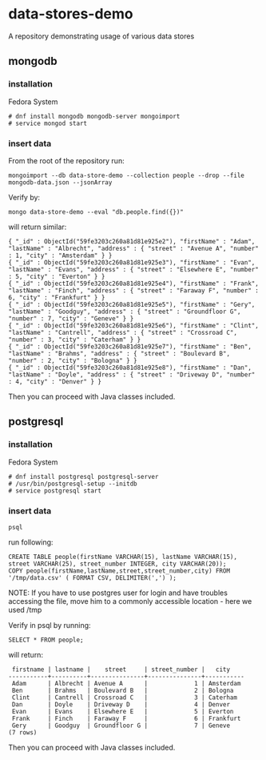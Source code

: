 # data-stores-demo
A repository demonstrating usage of various data stores

## mongodb
### installation
Fedora System
```
# dnf install mongodb mongodb-server mongoimport
# service mongod start
```
### insert data
From the root of the repository run:
```
mongoimport --db data-store-demo --collection people --drop --file mongodb-data.json --jsonArray
```
Verify by:
```
mongo data-store-demo --eval "db.people.find({})"
```
will return similar:
```
{ "_id" : ObjectId("59fe3203c260a81d81e925e2"), "firstName" : "Adam", "lastName" : "Albrecht", "address" : { "street" : "Avenue A", "number" : 1, "city" : "Amsterdam" } }
{ "_id" : ObjectId("59fe3203c260a81d81e925e3"), "firstName" : "Evan", "lastName" : "Evans", "address" : { "street" : "Elsewhere E", "number" : 5, "city" : "Everton" } }
{ "_id" : ObjectId("59fe3203c260a81d81e925e4"), "firstName" : "Frank", "lastName" : "Finch", "address" : { "street" : "Faraway F", "number" : 6, "city" : "Frankfurt" } }
{ "_id" : ObjectId("59fe3203c260a81d81e925e5"), "firstName" : "Gery", "lastName" : "Goodguy", "address" : { "street" : "Groundfloor G", "number" : 7, "city" : "Geneve" } }
{ "_id" : ObjectId("59fe3203c260a81d81e925e6"), "firstName" : "Clint", "lastName" : "Cantrell", "address" : { "street" : "Crossroad C", "number" : 3, "city" : "Caterham" } }
{ "_id" : ObjectId("59fe3203c260a81d81e925e7"), "firstName" : "Ben", "lastName" : "Brahms", "address" : { "street" : "Boulevard B", "number" : 2, "city" : "Bologna" } }
{ "_id" : ObjectId("59fe3203c260a81d81e925e8"), "firstName" : "Dan", "lastName" : "Doyle", "address" : { "street" : "Driveway D", "number" : 4, "city" : "Denver" } }
```
Then you can proceed with Java classes included.

## postgresql
### installation
Fedora System
```
# dnf install postgresql postgresql-server
# /usr/bin/postgresql-setup --initdb
# service postgresql start
```
### insert data
```
psql
```
run following:
```
CREATE TABLE people(firstName VARCHAR(15), lastName VARCHAR(15), street VARCHAR(25), street_number INTEGER, city VARCHAR(20));
COPY people(firstName,lastName,street,street_number,city) FROM '/tmp/data.csv' ( FORMAT CSV, DELIMITER(',') );
```
NOTE: If you have to use postgres user for login and have troubles accessing the file, move him to a commonly accessible location - here we used /tmp
	
Verify in psql by running:
```
SELECT * FROM people;
```
will return:
```
 firstname | lastname |    street     | street_number |   city    
-----------+----------+---------------+---------------+-----------
 Adam      | Albrecht | Avenue A      |             1 | Amsterdam
 Ben       | Brahms   | Boulevard B   |             2 | Bologna
 Clint     | Cantrell | Crossroad C   |             3 | Caterham
 Dan       | Doyle    | Driveway D    |             4 | Denver
 Evan      | Evans    | Elsewhere E   |             5 | Everton
 Frank     | Finch    | Faraway F     |             6 | Frankfurt
 Gery      | Goodguy  | Groundfloor G |             7 | Geneve
(7 rows)

```
Then you can proceed with Java classes included.
